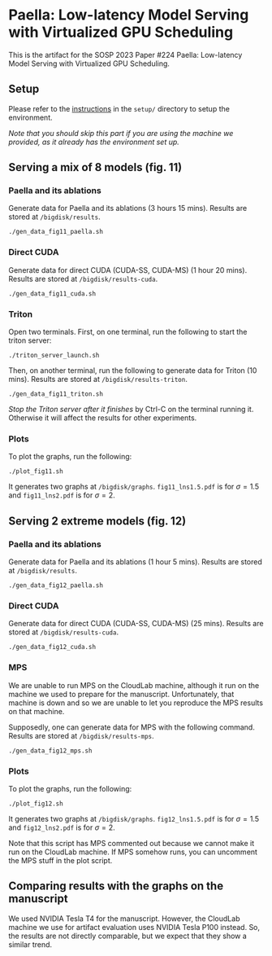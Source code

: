 # Paella: Low-latency Model Serving with Virtualized GPU Scheduling

This is the artifact for the SOSP 2023 Paper #224 Paella: Low-latency Model Serving with Virtualized GPU Scheduling.

## Setup

Please refer to the [instructions](setup/README.md) in the `setup/` directory to setup the environment.

*Note that you should skip this part if you are using the machine we provided, as it already has the environment set up.*

## Serving a mix of 8 models (fig. 11)

### Paella and its ablations

Generate data for Paella and its ablations (3 hours 15 mins). Results are stored at `/bigdisk/results`.

```
./gen_data_fig11_paella.sh
```

### Direct CUDA

Generate data for direct CUDA (CUDA-SS, CUDA-MS) (1 hour 20 mins). Results are stored at `/bigdisk/results-cuda`.

```
./gen_data_fig11_cuda.sh
```

### Triton

Open two terminals. First, on one terminal, run the following to start the triton server:

```
./triton_server_launch.sh
```

Then, on another terminal, run the following to generate data for Triton (10 mins). Results are stored at `/bigdisk/results-triton`.

```
./gen_data_fig11_triton.sh
```

*Stop the Triton server after it finishes* by Ctrl-C on the terminal running it. Otherwise it will affect the results for other experiments.

### Plots

To plot the graphs, run the following:

```
./plot_fig11.sh
```

It generates two graphs at `/bigdisk/graphs`. `fig11_lns1.5.pdf` is for $\sigma=1.5$ and `fig11_lns2.pdf` is for $\sigma=2$.

## Serving 2 extreme models (fig. 12)

### Paella and its ablations

Generate data for Paella and its ablations (1 hour 5 mins). Results are stored at `/bigdisk/results`.

```
./gen_data_fig12_paella.sh
```

### Direct CUDA

Generate data for direct CUDA (CUDA-SS, CUDA-MS) (25 mins). Results are stored at `/bigdisk/results-cuda`.

```
./gen_data_fig12_cuda.sh
```

### MPS

We are unable to run MPS on the CloudLab machine, although it run on the machine we used to prepare for the manuscript. Unfortunately, that machine is down and so we are unable to let you reproduce the MPS results on that machine.

Supposedly, one can generate data for MPS with the following command. Results are stored at `/bigdisk/results-mps`.

```
./gen_data_fig12_mps.sh
```

### Plots

To plot the graphs, run the following:

```
./plot_fig12.sh
```

It generates two graphs at `/bigdisk/graphs`. `fig12_lns1.5.pdf` is for $\sigma=1.5$ and `fig12_lns2.pdf` is for $\sigma=2$.

Note that this script has MPS commented out because we cannot make it run on the CloudLab machine. If MPS somehow runs, you can uncomment the MPS stuff in the plot script.

## Comparing results with the graphs on the manuscript

We used NVIDIA Tesla T4 for the manuscript. However, the CloudLab machine we use for artifact evaluation uses NVIDIA Tesla P100 instead. So, the results are not directly comparable, but we expect that they show a similar trend.


